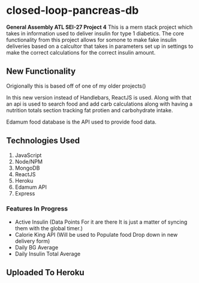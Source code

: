 # closed-loop-pancreas-db
**General Assembly ATL SEI-27 Project 4**
This is a mern stack project which takes in information used to deliver insulin for type 1 diabetics. The core functionality from this project allows for somone to make fake insulin deliveries based on a calcultor that takes in parameters set up in settings to make the correct calculations for the correct insulin amount.

## New Functionality 

Origionally this is based off of one of my older projects()

In this new version instead of Handlebars, ReactJS is used. Along with that an api is used to search food and add carb calculations along with having a nutrition totals section tracking fat protien and carbohydrate intake.

Edamum food database is the API used to provide food data.

## Technologies Used

  1. JavaScript
  2. Node/NPM
  3. MongoDB
  4. ReactJS
  5. Heroku
  6. Edamum API
  7. Express

### Features In Progress
  - Active Insulin (Data Points For it are there It is just a matter of syncing them with the global timer.)
  - Calorie King API (Will be used to Populate food Drop down in new delivery form)
  - Daily BG Average
  - Daily Insulin Total Average

## Uploaded To Heroku
